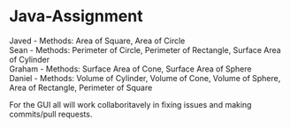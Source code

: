 # Java-Assignment

Javed - Methods: Area of Square, Area of Circle<br/>
Sean - Methods: Perimeter of Circle, Perimeter of Rectangle, Surface Area of Cylinder<br/>
Graham - Methods: Surface Area of Cone, Surface Area of Sphere<br/>
Daniel - Methods: Volume of Cylinder, Volume of Cone, Volume of Sphere, Area of Rectangle, Perimeter of Square

For the GUI all will work collaboritavely in fixing issues and making commits/pull requests.
